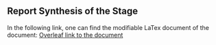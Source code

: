 ## Report Synthesis of the Stage

In the following link, one can find the modifiable LaTex document of the document: 
[Overleaf link to the document](https://www.overleaf.com/18623409rvmbkmwwnhdb#/70140991/)
